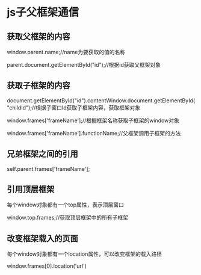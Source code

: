 # js子父框架通信

## 获取父框架的内容

window.parent.name;//name为要获取的值的名称

parent.document.getElementById("id");//根据id获取父框架对象

## 获取子框架的内容

document.getElementById("id").contentWindow.document.getElementById("childId");//根据子窗口Id获取子框架内容，获取框架对象

window.frames['frameName'];//根据框架名称获取子框架的window对象

window.frames['frameName'].functionName;//父框架调用子框架的方法

## 兄弟框架之间的引用

self.parent.frames['frameName'];

## 引用顶层框架

每个window对象都有一个top属性，表示顶层窗口

window.top.frames;//获取顶层框架中的所有子框架

## 改变框架载入的页面

每个window对象都有一个location属性，可以改变框架的载入路径

window.frames[0].location('url')
